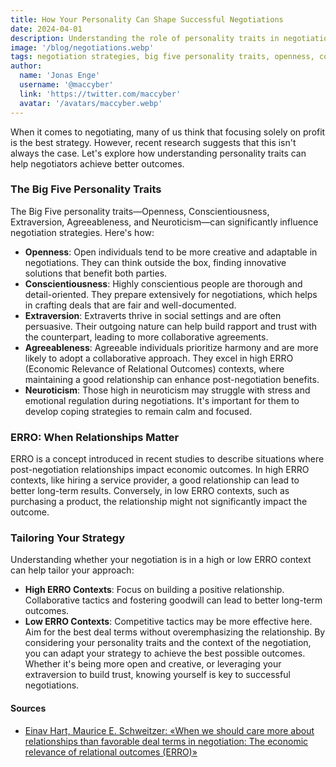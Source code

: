 ```yaml
---
title: How Your Personality Can Shape Successful Negotiations
date: 2024-04-01
description: Understanding the role of personality traits in negotiations reveals that focusing on relationship-building, especially in high ERRO contexts, can be more beneficial than prioritizing profit alone.
image: '/blog/negotiations.webp'
tags: negotiation strategies, big five personality traits, openness, conscientiousness, extraversion, agreeableness, neuroticism, ERRO, economic relevance of relational outcomes, relationship-building, collaborative tactics, competitive tactics, negotiation context, personality influence on negotiation, psychology of negotiation, successful negotiation, negotiation outcomes
author:
  name: 'Jonas Enge'
  username: '@maccyber'
  link: 'https://twitter.com/maccyber'
  avatar: '/avatars/maccyber.webp'
---
```


When it comes to negotiating, many of us think that focusing solely on profit is the best strategy. However, recent research suggests that this isn't always the case. Let's explore how understanding personality traits can help negotiators achieve better outcomes.

### The Big Five Personality Traits

The Big Five personality traits—Openness, Conscientiousness, Extraversion, Agreeableness, and Neuroticism—can significantly influence negotiation strategies. Here's how:

- **Openness**: Open individuals tend to be more creative and adaptable in negotiations. They can think outside the box, finding innovative solutions that benefit both parties.
- **Conscientiousness**: Highly conscientious people are thorough and detail-oriented. They prepare extensively for negotiations, which helps in crafting deals that are fair and well-documented.
- **Extraversion**: Extraverts thrive in social settings and are often persuasive. Their outgoing nature can help build rapport and trust with the counterpart, leading to more collaborative agreements.
- **Agreeableness**: Agreeable individuals prioritize harmony and are more likely to adopt a collaborative approach. They excel in high ERRO (Economic Relevance of Relational Outcomes) contexts, where maintaining a good relationship can enhance post-negotiation benefits.
- **Neuroticism**: Those high in neuroticism may struggle with stress and emotional regulation during negotiations. It's important for them to develop coping strategies to remain calm and focused.

### ERRO: When Relationships Matter

ERRO is a concept introduced in recent studies to describe situations where post-negotiation relationships impact economic outcomes. In high ERRO contexts, like hiring a service provider, a good relationship can lead to better long-term results. Conversely, in low ERRO contexts, such as purchasing a product, the relationship might not significantly impact the outcome.

### Tailoring Your Strategy

Understanding whether your negotiation is in a high or low ERRO context can help tailor your approach:

- **High ERRO Contexts**: Focus on building a positive relationship. Collaborative tactics and fostering goodwill can lead to better long-term outcomes.
- **Low ERRO Contexts**: Competitive tactics may be more effective here. Aim for the best deal terms without overemphasizing the relationship.
  By considering your personality traits and the context of the negotiation, you can adapt your strategy to achieve the best possible outcomes. Whether it's being more open and creative, or leveraging your extraversion to build trust, knowing yourself is key to successful negotiations.

#### **Sources**

- [Einav Hart, Maurice E. Schweitzer: «When we should care more about relationships than favorable deal terms in negotiation: The economic relevance of relational outcomes (ERRO)»](https://doi.org/10.1016/j.obhdp.2021.104108)
